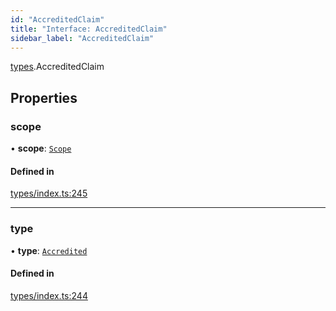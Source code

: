 ```yaml
---
id: "AccreditedClaim"
title: "Interface: AccreditedClaim"
sidebar_label: "AccreditedClaim"
---
```


[types](../../../modules/Types/Types.md).AccreditedClaim

## Properties

### scope

• **scope**: [`Scope`](../Scope/Scope.md)

#### Defined in

[types/index.ts:245](https://github.com/PolymeshAssociation/polymesh-sdk/blob/968f8d70c/src/types/index.ts#L245)

___

### type

• **type**: [`Accredited`](../../../enums/Types/ClaimType/ClaimType.md#accredited)

#### Defined in

[types/index.ts:244](https://github.com/PolymeshAssociation/polymesh-sdk/blob/968f8d70c/src/types/index.ts#L244)
